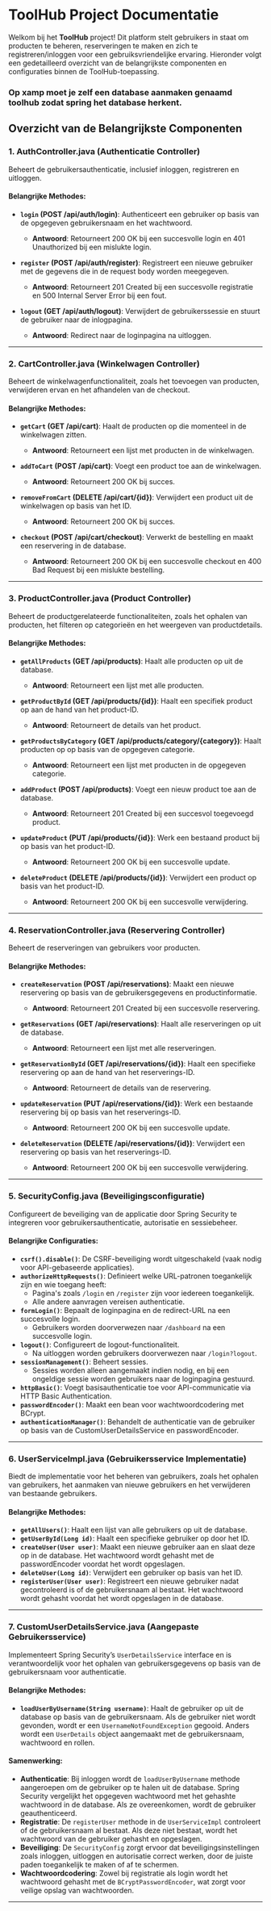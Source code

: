 # ToolHub Project Documentatie

Welkom bij het **ToolHub** project! Dit platform stelt gebruikers in staat om producten te beheren, reserveringen te maken en zich te registreren/inloggen voor een gebruiksvriendelijke ervaring. Hieronder volgt een gedetailleerd overzicht van de belangrijkste componenten en configuraties binnen de ToolHub-toepassing.

###  Op xamp moet je zelf een database aanmaken genaamd toolhub zodat spring het database herkent.

## Overzicht van de Belangrijkste Componenten

### 1. **AuthController.java** (Authenticatie Controller)
Beheert de gebruikersauthenticatie, inclusief inloggen, registreren en uitloggen.

#### Belangrijke Methodes:
- **`login` (POST /api/auth/login)**: Authenticeert een gebruiker op basis van de opgegeven gebruikersnaam en het wachtwoord.
  - **Antwoord**: Retourneert 200 OK bij een succesvolle login en 401 Unauthorized bij een mislukte login.

- **`register` (POST /api/auth/register)**: Registreert een nieuwe gebruiker met de gegevens die in de request body worden meegegeven.
  - **Antwoord**: Retourneert 201 Created bij een succesvolle registratie en 500 Internal Server Error bij een fout.

- **`logout` (GET /api/auth/logout)**: Verwijdert de gebruikerssessie en stuurt de gebruiker naar de inlogpagina.
  - **Antwoord**: Redirect naar de loginpagina na uitloggen.

---

### 2. **CartController.java** (Winkelwagen Controller)
Beheert de winkelwagenfunctionaliteit, zoals het toevoegen van producten, verwijderen ervan en het afhandelen van de checkout.

#### Belangrijke Methodes:
- **`getCart` (GET /api/cart)**: Haalt de producten op die momenteel in de winkelwagen zitten.
  - **Antwoord**: Retourneert een lijst met producten in de winkelwagen.

- **`addToCart` (POST /api/cart)**: Voegt een product toe aan de winkelwagen.
  - **Antwoord**: Retourneert 200 OK bij succes.

- **`removeFromCart` (DELETE /api/cart/{id})**: Verwijdert een product uit de winkelwagen op basis van het ID.
  - **Antwoord**: Retourneert 200 OK bij succes.

- **`checkout` (POST /api/cart/checkout)**: Verwerkt de bestelling en maakt een reservering in de database.
  - **Antwoord**: Retourneert 200 OK bij een succesvolle checkout en 400 Bad Request bij een mislukte bestelling.

---

### 3. **ProductController.java** (Product Controller)
Beheert de productgerelateerde functionaliteiten, zoals het ophalen van producten, het filteren op categorieën en het weergeven van productdetails.

#### Belangrijke Methodes:
- **`getAllProducts` (GET /api/products)**: Haalt alle producten op uit de database.
  - **Antwoord**: Retourneert een lijst met alle producten.

- **`getProductById` (GET /api/products/{id})**: Haalt een specifiek product op aan de hand van het product-ID.
  - **Antwoord**: Retourneert de details van het product.

- **`getProductsByCategory` (GET /api/products/category/{category})**: Haalt producten op op basis van de opgegeven categorie.
  - **Antwoord**: Retourneert een lijst met producten in de opgegeven categorie.

- **`addProduct` (POST /api/products)**: Voegt een nieuw product toe aan de database.
  - **Antwoord**: Retourneert 201 Created bij een succesvol toegevoegd product.

- **`updateProduct` (PUT /api/products/{id})**: Werk een bestaand product bij op basis van het product-ID.
  - **Antwoord**: Retourneert 200 OK bij een succesvolle update.

- **`deleteProduct` (DELETE /api/products/{id})**: Verwijdert een product op basis van het product-ID.
  - **Antwoord**: Retourneert 200 OK bij een succesvolle verwijdering.

---

### 4. **ReservationController.java** (Reservering Controller)
Beheert de reserveringen van gebruikers voor producten.

#### Belangrijke Methodes:
- **`createReservation` (POST /api/reservations)**: Maakt een nieuwe reservering op basis van de gebruikersgegevens en productinformatie.
  - **Antwoord**: Retourneert 201 Created bij een succesvolle reservering.

- **`getReservations` (GET /api/reservations)**: Haalt alle reserveringen op uit de database.
  - **Antwoord**: Retourneert een lijst met alle reserveringen.

- **`getReservationById` (GET /api/reservations/{id})**: Haalt een specifieke reservering op aan de hand van het reserverings-ID.
  - **Antwoord**: Retourneert de details van de reservering.

- **`updateReservation` (PUT /api/reservations/{id})**: Werk een bestaande reservering bij op basis van het reserverings-ID.
  - **Antwoord**: Retourneert 200 OK bij een succesvolle update.

- **`deleteReservation` (DELETE /api/reservations/{id})**: Verwijdert een reservering op basis van het reserverings-ID.
  - **Antwoord**: Retourneert 200 OK bij een succesvolle verwijdering.

---

### 5. **SecurityConfig.java** (Beveiligingsconfiguratie)
Configureert de beveiliging van de applicatie door Spring Security te integreren voor gebruikersauthenticatie, autorisatie en sessiebeheer.

#### Belangrijke Configuraties:
- **`csrf().disable()`**: De CSRF-beveiliging wordt uitgeschakeld (vaak nodig voor API-gebaseerde applicaties).
- **`authorizeHttpRequests()`**: Definieert welke URL-patronen toegankelijk zijn en wie toegang heeft:
  - Pagina's zoals `/login` en `/register` zijn voor iedereen toegankelijk.
  - Alle andere aanvragen vereisen authenticatie.
- **`formLogin()`**: Bepaalt de loginpagina en de redirect-URL na een succesvolle login.
  - Gebruikers worden doorverwezen naar `/dashboard` na een succesvolle login.
- **`logout()`**: Configureert de logout-functionaliteit.
  - Na uitloggen worden gebruikers doorverwezen naar `/login?logout`.
- **`sessionManagement()`**: Beheert sessies.
  - Sessies worden alleen aangemaakt indien nodig, en bij een ongeldige sessie worden gebruikers naar de loginpagina gestuurd.
- **`httpBasic()`**: Voegt basisauthenticatie toe voor API-communicatie via HTTP Basic Authentication.
- **`passwordEncoder()`**: Maakt een bean voor wachtwoordcodering met BCrypt.
- **`authenticationManager()`**: Behandelt de authenticatie van de gebruiker op basis van de CustomUserDetailsService en passwordEncoder.

---

### 6. **UserServiceImpl.java** (Gebruikersservice Implementatie)
Biedt de implementatie voor het beheren van gebruikers, zoals het ophalen van gebruikers, het aanmaken van nieuwe gebruikers en het verwijderen van bestaande gebruikers.

#### Belangrijke Methodes:
- **`getAllUsers()`**: Haalt een lijst van alle gebruikers op uit de database.
- **`getUserById(Long id)`**: Haalt een specifieke gebruiker op door het ID.
- **`createUser(User user)`**: Maakt een nieuwe gebruiker aan en slaat deze op in de database. Het wachtwoord wordt gehasht met de passwordEncoder voordat het wordt opgeslagen.
- **`deleteUser(Long id)`**: Verwijdert een gebruiker op basis van het ID.
- **`registerUser(User user)`**: Registreert een nieuwe gebruiker nadat gecontroleerd is of de gebruikersnaam al bestaat. Het wachtwoord wordt gehasht voordat het wordt opgeslagen in de database.

---

### 7. **CustomUserDetailsService.java** (Aangepaste Gebruikersservice)
Implementeert Spring Security’s `UserDetailsService` interface en is verantwoordelijk voor het ophalen van gebruikersgegevens op basis van de gebruikersnaam voor authenticatie.

#### Belangrijke Methodes:
- **`loadUserByUsername(String username)`**: Haalt de gebruiker op uit de database op basis van de gebruikersnaam. Als de gebruiker niet wordt gevonden, wordt er een `UsernameNotFoundException` gegooid. Anders wordt een `UserDetails` object aangemaakt met de gebruikersnaam, wachtwoord en rollen.

#### Samenwerking:
- **Authenticatie**: Bij inloggen wordt de `loadUserByUsername` methode aangeroepen om de gebruiker op te halen uit de database. Spring Security vergelijkt het opgegeven wachtwoord met het gehashte wachtwoord in de database. Als ze overeenkomen, wordt de gebruiker geauthenticeerd.
- **Registratie**: De `registerUser` methode in de `UserServiceImpl` controleert of de gebruikersnaam al bestaat. Als deze niet bestaat, wordt het wachtwoord van de gebruiker gehasht en opgeslagen.
- **Beveiliging**: De `SecurityConfig` zorgt ervoor dat beveiligingsinstellingen zoals inloggen, uitloggen en autorisatie correct werken, door de juiste paden toegankelijk te maken of af te schermen.
- **Wachtwoordcodering**: Zowel bij registratie als login wordt het wachtwoord gehasht met de `BCryptPasswordEncoder`, wat zorgt voor veilige opslag van wachtwoorden.

---
